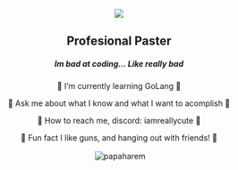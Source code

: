 <p align="center">
<img align = "center" src= "https://24.media.tumblr.com/b80e381b243481395afb23bb2a42e609/tumblr_ml8bvo6Ygs1r9cz61o1_500.gif">
</p>

<h2 align="center"> Profesional Paster </h2>

<h5 align="center"> Im bad at coding... Like really bad </h5>


 <p align="center">
 💜 I’m currently learning GoLang 💜
 </p>
 <p align="center">
 💜 Ask me about what I know and what I want to acomplish 💜
 </p>
 <p align="center">
 💜 How to reach me, discord: iamreallycute 💜
 </p>
 <p align="center">
 💜 Fun fact I like guns, and hanging out with friends! 💜
 </p>



<p align="center">&nbsp;<img align="center" src="https://github-readme-stats.vercel.app/api?username=papaharem&show_icons=true&theme=dark&title_color=ffffff&text_color=ffffff&bg_color=C2C2C2&locale=en" alt="papaharem" /></p>
